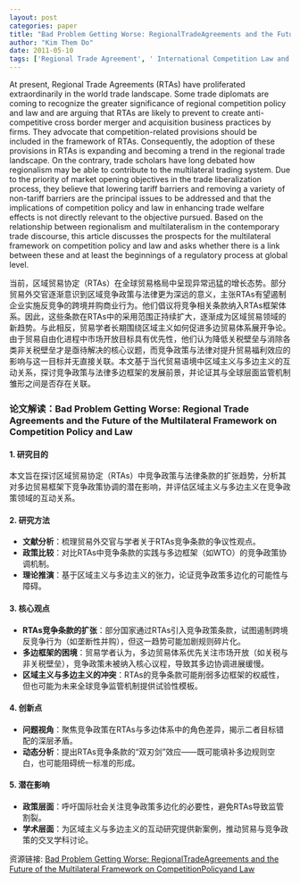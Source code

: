 ```yaml
---
layout: post
categories: paper
title: "Bad Problem Getting Worse: RegionalTradeAgreements and the Future of the Multilateral Framework on CompetitionPolicyand Law"
author: "Kim Them Do"
date: 2011-05-10
tags: ['Regional Trade Agreement', ' International Competition Law and Policy']
---
```


At present, Regional Trade Agreements (RTAs) have proliferated extraordinarily in the world trade landscape. Some trade diplomats are coming to recognize the greater significance of regional competition policy and law and are arguing that RTAs are likely to prevent to create anti-competitive cross border merger and acquisition business practices by firms. They advocate that competition-related provisions should be included in the framework of RTAs. Consequently, the adoption of these provisions in RTAs is expanding and becoming a trend in the regional trade landscape. On the contrary, trade scholars have long debated how regionalism may be able to contribute to the multilateral trading system. Due to the priority of market opening objectives in the trade liberalization process, they believe that lowering tariff barriers and removing a variety of non-tariff barriers are the principal issues to be addressed and that the implications of competition policy and law in enhancing trade welfare effects is not directly relevant to the objective pursued. Based on the relationship between regionalism and multilateralism in the contemporary trade discourse, this article discusses the prospects for the multilateral framework on competition policy and law and asks whether there is a link between these and at least the beginnings of a regulatory process at global level.

当前，区域贸易协定（RTAs）在全球贸易格局中呈现异常迅猛的增长态势。部分贸易外交官逐渐意识到区域竞争政策与法律更为深远的意义，主张RTAs有望遏制企业实施反竞争的跨境并购商业行为。他们倡议将竞争相关条款纳入RTAs框架体系。因此，这些条款在RTAs中的采用范围正持续扩大，逐渐成为区域贸易领域的新趋势。与此相反，贸易学者长期围绕区域主义如何促进多边贸易体系展开争论。由于贸易自由化进程中市场开放目标具有优先性，他们认为降低关税壁垒与消除各类非关税壁垒才是亟待解决的核心议题，而竞争政策与法律对提升贸易福利效应的影响与这一目标并无直接关联。本文基于当代贸易语境中区域主义与多边主义的互动关系，探讨竞争政策与法律多边框架的发展前景，并论证其与全球层面监管机制雏形之间是否存在关联。

### **论文解读：Bad Problem Getting Worse: Regional Trade Agreements and the Future of the Multilateral Framework on Competition Policy and Law**  

#### **1. 研究目的**  
本文旨在探讨区域贸易协定（RTAs）中竞争政策与法律条款的扩张趋势，分析其对多边贸易框架下竞争政策协调的潜在影响，并评估区域主义与多边主义在竞争政策领域的互动关系。  

#### **2. 研究方法**  
- **文献分析**：梳理贸易外交官与学者关于RTAs竞争条款的争议性观点。  
- **政策比较**：对比RTAs中竞争条款的实践与多边框架（如WTO）的竞争政策协调机制。  
- **理论推演**：基于区域主义与多边主义的张力，论证竞争政策多边化的可能性与障碍。  

#### **3. 核心观点**  
- **RTAs竞争条款的扩张**：部分国家通过RTAs引入竞争政策条款，试图遏制跨境反竞争行为（如垄断性并购），但这一趋势可能加剧规则碎片化。  
- **多边框架的困境**：贸易学者认为，多边贸易体系优先关注市场开放（如关税与非关税壁垒），竞争政策未被纳入核心议程，导致其多边协调进展缓慢。  
- **区域主义与多边主义的冲突**：RTAs的竞争条款可能削弱多边框架的权威性，但也可能为未来全球竞争监管机制提供试验性模板。  

#### **4. 创新点**  
- **问题视角**：聚焦竞争政策在RTAs与多边体系中的角色差异，揭示二者目标错配的深层矛盾。  
- **动态分析**：提出RTAs竞争条款的“双刃剑”效应——既可能填补多边规则空白，也可能阻碍统一标准的形成。  

#### **5. 潜在影响**  
- **政策层面**：呼吁国际社会关注竞争政策多边化的必要性，避免RTAs导致监管割裂。  
- **学术层面**：为区域主义与多边主义的互动研究提供新案例，推动贸易与竞争政策的交叉学科讨论。

资源链接: [Bad Problem Getting Worse: RegionalTradeAgreements and the Future of the Multilateral Framework on CompetitionPolicyand Law](https://papers.ssrn.com/sol3/papers.cfm?abstract_id=1836444)

